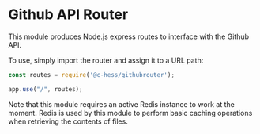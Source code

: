 # Github API Router
This module produces Node.js express routes to interface with the Github API.

To use, simply import the router and assign it to a URL path:

```javascript
const routes = require('@c-hess/githubrouter');

app.use("/", routes);
```

Note that this module requires an active Redis instance to work at the moment.
Redis is used by this module to perform basic caching operations when
retrieving the contents of files.
